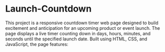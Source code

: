 # Launch-Countdown
This project is a responsive countdown timer web page designed to build excitement and anticipation for an upcoming product or event launch. The page displays a live timer counting down in days, hours, minutes, and seconds until the specified launch date.  Built using HTML, CSS, and JavaScript, the page features:

